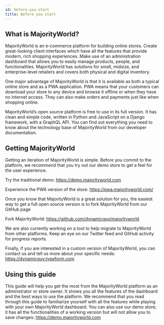 ```yaml
---
id: before-you-start
title: Before you start
---
```


## What is MajorityWorld?

MajorityWorld is an e-commerce platform for building online stores. Create great-looking client interfaces which have all the features that provide modern, rich shopping experiences. Make use of an administration dashboard that allows you to easily manage products, people, and functionalities. MajorityWorld has solutions for small, midsize, and enterprise-level retailers and covers both physical and digital inventory.

One major advantage of MajorityWorld is that it is available as both a typical online store and as a PWA application. PWA means that your customers can download your store to any device and browse it offline or when they have no internet access. They can also make orders and payments just like when shopping online.

MajorityWorld’s open source platform is free to use in its full version. It has clean and simple code, written in Python and JavaScript on a Django framework, with a GraphQL API. You can find out everything you need to know about the technology base of MajorityWorld from our developer documentation.


## Getting MajorityWorld

Getting an iteration of MajorityWorld is simple. Before you commit to the platform, we recommend that you try out our demo store to get a feel for the user experience.

Try the traditional demo: https://demo.majorityworld.com

Experience the PWA version of the store: https://pwa.majorityworld.com/

Once you know that MajorityWorld is a great solution for you, the easiest way to get a full open source version is to fork MajorityWorld from our GitHub page 

Fork MajorityWorld: https://github.com/dynamicguy/majorityworld

We are also currently working on a tool to help migrate to MajorityWorld from other platforms. Keep an eye on our Twitter feed and GitHub activity for progress reports.

Finally, if you are interested in a custom version of MajorityWorld, you can contact us and tell us more about your specific needs: https://dynamicguy.typeform.com


## Using this guide

This guide will help you get the most from the MajorityWorld platform as an administrator or store owner. It shows you all the features of the dashboard and the best ways to use the platform. We recommend that you read through this guide to familiarize yourself with all the features while playing with your own MajorityWorld dashboard. You can also use our demo store; it has all the functionalities of a working version but will not allow you to save changes: https://demo.majorityworld.com